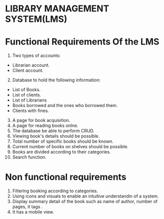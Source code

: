 # LIBRARY MANAGEMENT SYSTEM(LMS)

# Functional Requirements Of the LMS
1. Two types of accounts:
- Librarian account.
- Client account.

2. Database to hold the following information:
- List of Books.
- List of clients.
- List of Librarians 
- Books borrowed and the ones who borrowed them.
- Clients with fines.

3. A page for book acquisition.
4. A page for reading books onlne.
5. The database be able to perform CRUD.
6. Viewing book's details should be possible.
7. Total number of specific books should be known.
8. Current number of books on shelves should be possible.
9. Books are divided according to their categories.
10. Search function.

# Non functional requirements
1. Filtering booking according to categories.
2. Using icons and visuals to enable an intuitive understandin of a system.
3. Display summary detail of the book such as name of author, number of pages, it tags .
4. It has a mobile view.